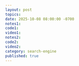 ```yaml
---
layout: post
topics: 
date: 2025-10-08 08:00:00 -0700
notes1: 
code1: 
video1: 
notes2: 
code2: 
video2: 
category: search-engine
published: true
---
```

